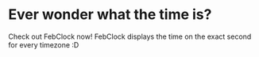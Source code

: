 # Ever wonder what the time is?

Check out FebClock now! FebClock displays the time on the exact second for every timezone :D